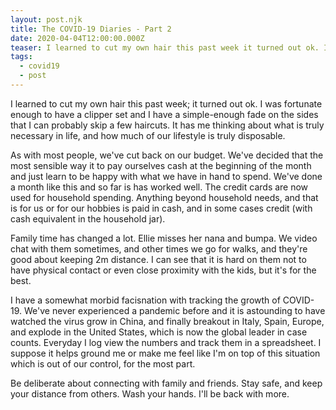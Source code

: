 ```yaml
---
layout: post.njk
title: The COVID-19 Diaries - Part 2
date: 2020-04-04T12:00:00.000Z
teaser: I learned to cut my own hair this past week it turned out ok. I was fortunate enough to have a clipper set
tags:
  - covid19
  - post
---
```

I learned to cut my own hair this past week; it turned out ok. I was fortunate enough to have a clipper set and I have a simple-enough fade on the sides that I can probably skip a few haircuts. It has me thinking about what is truly necessary in life, and how much of our lifestyle is truly disposable. 

As with most people, we've cut back on our budget. We've decided that the most sensible way it to pay ourselves cash at the beginning of the month and just learn to be happy with what we have in hand to spend. We've done a month like this and so far is has worked well. The credit cards are now used for household spending. Anything beyond household needs, and that is for us or for our hobbies is paid in cash, and in some cases credit (with cash equivalent in the household jar). 

Family time has changed a lot. Ellie misses her nana and bumpa. We video chat with them sometimes, and other times we go for walks, and they're good about keeping 2m distance. I can see that it is hard on them not to have physical contact or even close proximity with the kids, but it's for the best. 

I have a somewhat morbid facisnation with tracking the growth of COVID-19. We've never experienced a pandemic before and it is astounding to have watched the virus grow in China, and finally breakout in Italy, Spain, Europe, and explode in the United States, which is now the global leader in case counts. Everyday I log <lbwc-a href="https://gisanddata.maps.arcgis.com/apps/opsdashboard/index.html#/bda7594740fd40299423467b48e9ecf6">view the numbers</lbwc-a> and track them in a <lbwc-a href="https://docs.google.com/spreadsheets/d/1DvI_ckBmJbySp4usSMmVfRH5qD8riXJ4JiNTLxW34ew/edit?usp=sharing">spreadsheet</lbwc-a>. I suppose it helps ground me or make me feel like I'm on top of this situation which is out of our control, for the most part.

Be deliberate about connecting with family and friends. Stay safe, and keep your distance from others. Wash your hands. I'll be back with more. 
